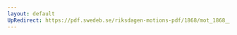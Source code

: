 ```yaml
---
layout: default
UpRedirect: https://pdf.swedeb.se/riksdagen-motions-pdf/1868/mot_1868__ak__00087.pdf
---
```

